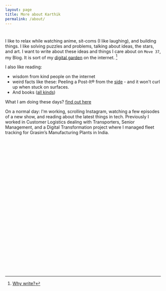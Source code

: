 ```yaml
---
layout: page
title: More about Karthik
permalink: /about/
---
```

<h1 class="post-title"></h1>

<!--
<h2>
<span class="bg-clip-text text-transparent bg-gradient-to-r from-my-orange to-my-pink text-5xl font-extrabold">ducunt volentem fata, nolentem trahunt</span>  <sup id="fnref:1" role="doc-noteref"><a href="#fn:1" class="footnote">1</a></sup>
</h2>

   <div class="footnotes" role="doc-endnotes">
            <ol>
                <li id="fn:1" role="doc-endnote">
                    <p>“Fate favours the bold. And the unwilling? She drags.” -Seneca <a href="#fnref:1" class="reversefootnote"
                            role="doc-backlink">↩</a></p>
                </li>
            </ol>
        </div>
--->

I like to relax while watching anime, sit-coms (I like laughing), and building things. I like solving puzzles and problems, talking about ideas, the stars, and art. I want to write about these ideas and things I care about on `Move 37`, my Blog. It is sort of my [digital garden](https://x.com/ness_labs/status/1262778800649187330) on the internet. [^1]

I also like reading:

- wisdom from kind people on the internet
- weird facts like these: Peeling a Post-It® from the [side](https://tylercipriani.com/blog/2022/05/28/on-the-proper-use-of-post-its/) - and it won't curl up when stuck on surfaces.
- And books ([all kinds](https://www.goodreads.com/user/show/15760290-karthik))

What I am doing these days? [find out here](https://fallinginenigma.github.io/current/)

On a normal day: I'm working, scrolling Instagram, watching a few episodes of a new show, and reading about the latest things in tech. Previously I worked in Customer Logistics dealing with Transporters, Senior Management, and a Digital Transformation project where I managed fleet tracking for Grasim’s Manufacturing Plants in India.

<div id="vis0" style="width: 100%; max-width: 600px; height: 400px; margin: 2em auto;"></div>

<!-- Load RoughViz from CDN -->

<script src="https://unpkg.com/rough-viz@2.0.5"></script>

<script>
// Create RoughViz pie chart according to official documentation
document.addEventListener('DOMContentLoaded', function() {
  // Wait a moment for the library to fully load
  setTimeout(function() {
    try {
      // Check if roughViz is available
      if (typeof roughViz === 'undefined') {
        throw new Error('RoughViz library not loaded');
      }

      // Create pie chart using the exact syntax from the official docs
      new roughViz.Pie({
        element: '#vis0', // Container element
        data: {
          labels: ['Sleep', 'Work (Logistics, GPS, Dispatch)', 'Eat', 'Read', 'Play Guitar / Code / Build', 'Games / Relax'],
          values: [8, 9, 2, 1.5, 2, 1.5]
        },
        title: 'A Typical Day in My Life (Hours)',
        titleFontSize: '1.2rem',
        colors: ['#fbbf24', '#f472b6', '#60a5fa', '#34d399', '#f87171', '#a78bfa'],
        roughness: 2,
        strokeWidth: 1,
        fillWeight: 0.5,
        highlight: 'coral',
        interactive: true,
        legend: true,
        legendPosition: 'right',
        width: 550,
        height: 350,
        margin: {top: 50, right: 150, bottom: 50, left: 50}
      });
    
      console.log('✅ RoughViz pie chart created successfully');
    
    } catch (error) {
      console.error('❌ Error creating RoughViz chart:', error);
    
      // Fallback content
      document.getElementById('vis0').innerHTML = `
        <div style="text-align: center; padding: 2rem; border: 2px dashed #ccc; border-radius: 8px; background-color: #f9f9f9;">
          <h3 style="color: #333; margin-bottom: 1rem;">📊 A Typical Day in My Life (Hours)</h3>
          <div style="display: grid; grid-template-columns: repeat(auto-fit, minmax(200px, 1fr)); gap: 1rem; max-width: 500px; margin: 0 auto;">
            <div style="padding: 0.5rem; background: #fbbf24; border-radius: 4px; color: white; font-weight: bold;">🛌 Sleep: 8h (33%)</div>
            <div style="padding: 0.5rem; background: #f472b6; border-radius: 4px; color: white; font-weight: bold;">💼 Work: 9h (38%)</div>
            <div style="padding: 0.5rem; background: #60a5fa; border-radius: 4px; color: white; font-weight: bold;">🍽️ Eat: 2h (8%)</div>
            <div style="padding: 0.5rem; background: #34d399; border-radius: 4px; color: white; font-weight: bold;">📚 Read: 1.5h (6%)</div>
            <div style="padding: 0.5rem; background: #f87171; border-radius: 4px; color: white; font-weight: bold;">🎸 Code/Guitar: 2h (8%)</div>
            <div style="padding: 0.5rem; background: #a78bfa; border-radius: 4px; color: white; font-weight: bold;">🎮 Games: 1.5h (6%)</div>
          </div>
          <p style="color: #666; font-style: italic; margin-top: 1rem;">Interactive chart failed to load - showing static version</p>
        </div>
      `;
    }
  }, 500); // Reduced timeout since we're only loading one library
});
</script>

[^1]: [Why write?](https://fallinginenigma.github.io/building-the-blog/)
